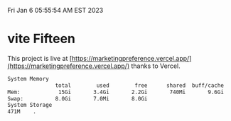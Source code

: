 Fri Jan  6 05:55:54 AM EST 2023

# vite Fifteen


This project is live at [https://marketingpreference.vercel.app/](https://marketingpreference.vercel.app/) thanks to Vercel.

```bash
System Memory
               total        used        free      shared  buff/cache   available
Mem:            15Gi       3.4Gi       2.2Gi       740Mi       9.6Gi        10Gi
Swap:          8.0Gi       7.0Mi       8.0Gi
System Storage
471M	.
